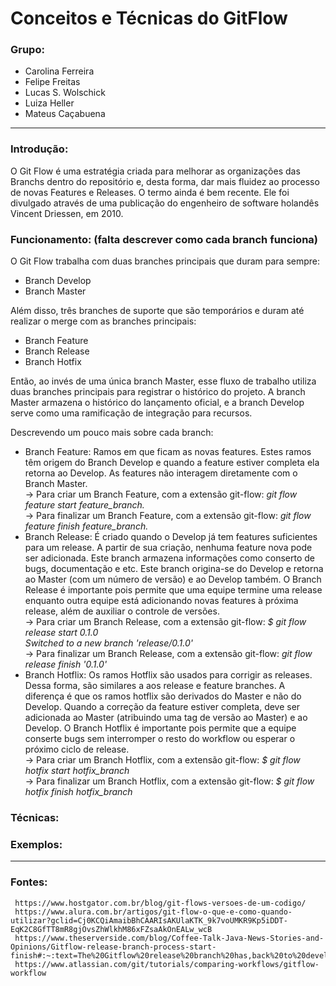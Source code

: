 # Conceitos e Técnicas do GitFlow


### Grupo:
- Carolina Ferreira
- Felipe Freitas
- Lucas S. Wolschick
- Luiza Heller
- Mateus Caçabuena

<hr />

### Introdução:
O Git Flow é uma estratégia criada para melhorar as organizações das Branchs dentro do repositório e, desta forma, dar mais fluidez ao processo de novas Features e Releases. O termo ainda é bem recente. Ele foi divulgado através de uma publicação do engenheiro de software holandês Vincent Driessen, em 2010.
### Funcionamento: (falta descrever como cada branch funciona)
O Git Flow trabalha com duas branches principais que duram para sempre:
- Branch Develop
- Branch Master  

Além disso, três branches de suporte que são temporários e duram até realizar o merge com as branches principais:
- Branch Feature 
- Branch Release 
- Branch Hotfix

Então, ao invés de uma única branch Master, esse fluxo de trabalho utiliza duas branches principais para registrar o histórico do projeto. A branch Master armazena o histórico do lançamento oficial, e a branch Develop serve como uma ramificação de integração para recursos.

Descrevendo um pouco mais sobre cada branch: 
- Branch Feature: Ramos em que ficam as novas features. Estes ramos têm origem do Branch Develop e quando a feature estiver completa ela retorna ao Develop. As features não interagem diretamente com o Branch Master. <br />
 -> Para criar um Branch Feature, com a extensão git-flow: *git flow feature start feature_branch.* <br />
 -> Para finalizar um Branch Feature, com a extensão git-flow: *git flow feature finish feature_branch.*
- Branch Release: É criado quando o Develop já tem features suficientes para um release. A partir de sua criação, nenhuma feature nova pode ser adicionada. Este branch armazena informações como conserto de bugs, documentação e etc. Este branch origina-se do Develop e retorna ao Master (com um número de versão) e ao Develop também. O Branch Release é importante pois permite que uma equipe termine uma release enquanto outra equipe está adicionando novas features à próxima release, além de auxiliar o controle de versões. <br />
 -> Para criar um Branch Release, com a extensão git-flow: *$ git flow release start 0.1.0 <br />
Switched to a new branch 'release/0.1.0'* <br />
 -> Para finalizar um Branch Release, com a extensão git-flow: *git flow release finish '0.1.0'*  <br />
- Branch Hotflix: Os ramos Hotflix são usados para corrigir as releases. Dessa forma, são similares a aos release e feature branches. A diferença é que os ramos hotflix são derivados do Master e não do Develop. Quando a correção da feature estiver completa, deve ser adicionada ao Master (atribuindo uma tag de versão ao Master) e ao Develop. O Branch Hotflix é importante pois permite que a equipe conserte bugs sem interromper o resto do workflow ou esperar o próximo ciclo de release. <br />
 -> Para criar um Branch Hotflix, com a extensão git-flow: *$ git flow hotfix start hotfix_branch* <br />
 -> Para finalizar um Branch Hotflix, com a extensão git-flow: *$ git flow hotfix finish hotfix_branch*
 ### Técnicas:

### Exemplos:
<hr />

### Fontes:
     https://www.hostgator.com.br/blog/git-flows-versoes-de-um-codigo/
     https://www.alura.com.br/artigos/git-flow-o-que-e-como-quando-utilizar?gclid=Cj0KCQiAmaibBhCAARIsAKUlaKTK_9k7voUMKR9Kp5iDDT-EqK2C8GfTT8mR8gjOvsZhWlkhM86xFZsaAkOnEALw_wcB
     https://www.theserverside.com/blog/Coffee-Talk-Java-News-Stories-and-Opinions/Gitflow-release-branch-process-start-finish#:~:text=The%20Gitflow%20release%20branch%20has,back%20to%20development%20and%20hotfixes.
     https://www.atlassian.com/git/tutorials/comparing-workflows/gitflow-workflow

